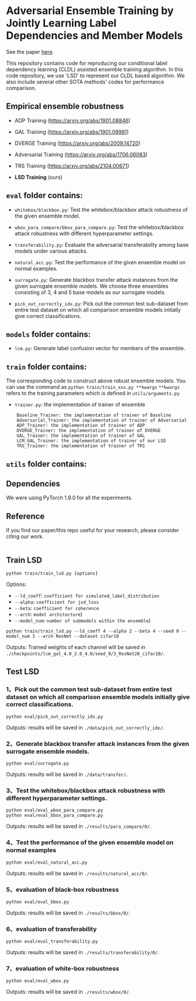 # Adversarial Ensemble Training by Jointly Learning Label Dependencies and Member Models

See the paper [here](https://arxiv.org/pdf/2206.14477.pdf).

This repository contains code for reproducing our conditional label dependency learning (CLDL) assisted ensemble training algorithm. In this code repository, we use 'LSD' to represent our CLDL based algorithm. We also include several other SOTA methods' codes for performance comparison.

## Empirical ensemble robustness

* ADP Training (https://arxiv.org/abs/1901.08846)

* GAL Training (https://arxiv.org/abs/1901.09981)

* DVERGE Training (https://arxiv.org/abs/2009.14720)

* Adversarial Training (https://arxiv.org/abs/1706.06083)

* TRS Training (https://arxiv.org/abs/2104.00671)

* **LSD Training** (ours)

## `eval` folder contains:
* `whitebox/blackbox.py`: Test the whitebox/blackbox attack robustness of the given ensemble model.

* `wbox_para_compare/bbox_para_compare.py`: Test the whitebox/blackbox attack robustness with different hyperparameter settings.

* `transferability.py`: Evaluate the adversarial transferability among base models under various attacks.

* `natural_acc.py`: Test the performance of the given ensemble model on normal examples.

* `surrogate.py`: Generate blackbox transfer attack instances from the given surrogate ensemble models. We choose three ensembles consisting of 3, 4 and 5 base models as our surrogate models. 
* `pick_out_correctly_idx.py`: Pick out the common test sub-dataset from entire test dataset on which all comparison ensemble models initially give correct classifications.

## `models` folder contains:
* `lcm.py`: Generate label confusion vector for members of the ensemble.


## `train` folder contains:

The corresponding code to construct above robust ensemble models. You can use the command as
`python train/train_xxx.py **kwargs`
`**kwargs` refers to the training parameters which is defined in `utils/arguments.py`

* `trainer.py`: the implementation of trainer of ensemble
```
    Baseline_Trainer: the implementation of trainer of Baseline 
    Adversarial_Trainer: the implementation of trainer of Adversarial 
    ADP_Trainer: the implementation of trainer of ADP
    DVERGE_Trainer: the implementation of trainer of DVERGE
    GAL_Trainer: the implementation of trainer of GAL
    LCM_GAL_Trainer: the implementation of trainer of our LSD
    TRS_Trainer: the implementation of trainer of TRS
```

## `utils` folder contains:


## Dependencies

We were using PyTorch 1.9.0 for all the experiments.


## Reference
If you find our paper/this repo useful for your research, please consider citing our work.
```

```

## Train LSD
`python train/train_lsd.py [options]`
 
Options:
* `--ld_coeff`: `coefficient for simulated_label_distribution`
* `--alpha`: `coefficient for jsd_loss`
* `--beta`: `coefficient for coherence`
* `--arch`: `model architecture`)
* `--model_num`: `number of submodels within the ensemble`)

```
python train/train_lsd.py --ld_coeff 4 --alpha 2 --beta 4 --seed 0 --model_num 3 --arch ResNet --dataset cifar10
```

Outputs:
Trained weights of each channel will be saved in `./checkpoints/lcm_gal_4.0_2.0_4.0/seed_0/3_ResNet20_cifar10/`.



## Test LSD

### 1、Pick out the common test sub-dataset from entire test dataset on which all comparison ensemble models initially give correct classifications.
`python eval/pick_out_correctly_idx.py`  

Outputs: 
results will be saved in `./data/pick_out_correctly_idx/`.


### 2、Generate blackbox transfer attack instances from the given surrogate ensemble models.
`python eval/surrogate.py`  

Outputs: 
results will be saved in `./data/transfer/`.


### 3、Test the whitebox/blackbox attack robustness with different hyperparameter settings.
`python eval/eval_wbox_para_compare.py`  
`python eval/eval_bbox_para_compare.py`  

Outputs: 
results will be saved in `./results/para_compare/0/`.


### 4、Test the performance of the given ensemble model on normal examples
`python eval/eval_natural_acc.py`  

Outputs: 
results will be saved in `./results/natural_acc/0/`.


### 5、evaluation of black-box robustness
`python eval/eval_bbox.py`  

Outputs: 
results will be saved in `./results/bbox/0/`.


### 6、evaluation of transferability
`python eval/eval_transferability.py`  

Outputs: 
results will be saved in `./results/transferability/0/`.


### 7、evaluation of white-box robustness
`python eval/eval_wbox.py`  

Outputs: 
results will be saved in `./results/wbox/0/`.


